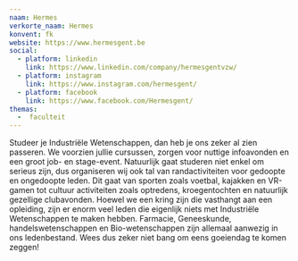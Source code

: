 ```yaml
---
naam: Hermes
verkorte_naam: Hermes
konvent: fk
website: https://www.hermesgent.be
social: 
  - platform: linkedin
    link: https://www.linkedin.com/company/hermesgentvzw/
  - platform: instagram
    link: https://www.instagram.com/hermesgent/
  - platform: facebook
    link: https://www.facebook.com/Hermesgent/
themas:
  -  faculteit
---
```


Studeer je Industriële Wetenschappen, dan heb je ons zeker al zien passeren. We voorzien jullie cursussen, zorgen voor nuttige infoavonden en een groot job- en stage-event.
Natuurlijk gaat studeren niet enkel om serieus zijn, dus organiseren wij ook tal van randactiviteiten voor gedoopte en ongedoopte leden. Dit gaat van sporten zoals voetbal, kajakken en VR-gamen tot cultuur activiteiten zoals optredens, kroegentochten en natuurlijk gezellige clubavonden.
Hoewel we een kring zijn die vasthangt aan een opleiding, zijn er enorm veel leden die eigenlijk niets met Industriële Wetenschappen te maken hebben. Farmacie, Geneeskunde, handelswetenschappen en Bio-wetenschappen zijn allemaal aanwezig in ons ledenbestand. Wees dus zeker niet bang om eens goeiendag te komen zeggen!
